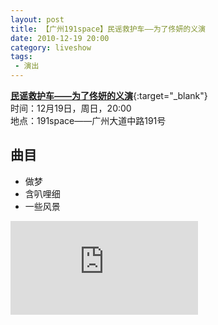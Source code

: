 ```yaml
---
layout: post
title: 【广州191space】民谣救护车——为了佟妍的义演 
date: 2010-12-19 20:00
category: liveshow
tags:
 - 演出
---
```

[**民谣救护车——为了佟妍的义演**](https://v.youku.com/v_show/id_XMjM4MzQ5MDc2.html){:target="_blank"}  
时间：12月19日，周日，20:00  
地点：191space——广州大道中路191号

## 曲目

* 做梦
* 含叭哩细
* 一些风景

<div class="iframe-container"><iframe class="responsive-iframe" src='https://player.youku.com/embed/XMjM4MzQ5MDc2'  frameborder="no" allowfullscreen="true"></iframe></div>
